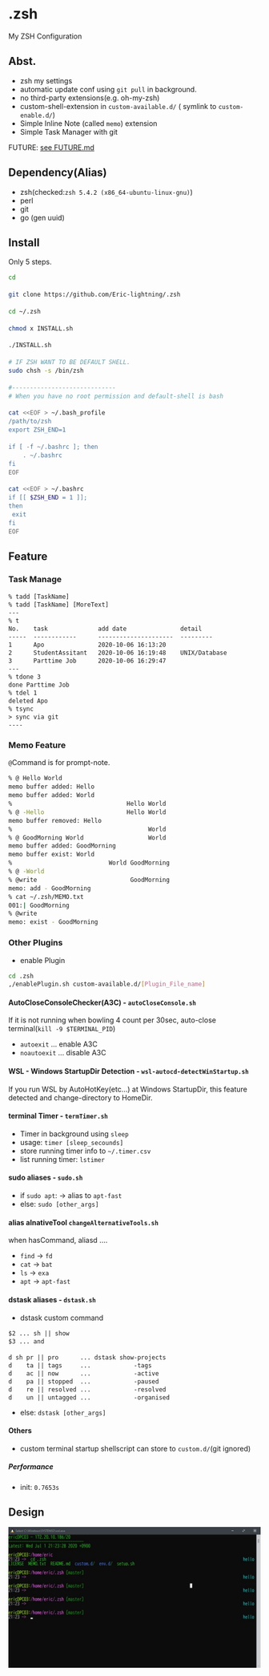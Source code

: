 # .zsh

My ZSH Configuration

## Abst.

- zsh my settings
- automatic update conf using `git pull` in background.
- no third-party extensions(e.g. oh-my-zsh)
- custom-shell-extension in `custom-available.d/` ( symlink to `custom-enable.d/`)
- Simple Inline Note (called `memo`)  extension
- Simple Task Manager with git

FUTURE: [see FUTURE.md](FUTURE.md)

## Dependency(Alias)

- zsh(checked:`zsh 5.4.2 (x86_64-ubuntu-linux-gnu)`)
- perl
- git
- go (gen uuid)

## Install

Only 5 steps.

```sh
cd

git clone https://github.com/Eric-lightning/.zsh

cd ~/.zsh

chmod x INSTALL.sh

./INSTALL.sh

# IF ZSH WANT TO BE DEFAULT SHELL.
sudo chsh -s /bin/zsh

#-----------------------------
# When you have no root permission and default-shell is bash

cat <<EOF > ~/.bash_profile
/path/to/zsh
export ZSH_END=1

if [ -f ~/.bashrc ]; then
    . ~/.bashrc
fi
EOF

cat <<EOF > ~/.bashrc
if [[ $ZSH_END = 1 ]];
then
 exit
fi
EOF
```

## Feature

### Task Manage

```
% tadd [TaskName]
% tadd [TaskName] [MoreText]
---
% t
No.    task              add date               detail
-----  ------------      ---------------------  ---------
1      Apo               2020-10-06 16:13:20
2      StudentAssitant   2020-10-06 16:19:48    UNIX/Database
3      Parttime Job      2020-10-06 16:29:47
---
% tdone 3
done Parttime Job
% tdel 1
deleted Apo
% tsync
> sync via git
----
```

### Memo Feature

`@`Command is for prompt-note.

```sh
% @ Hello World
memo buffer added: Hello
memo buffer added: World
%                                Hello World
% @ -Hello                       Hello World
memo buffer removed: Hello
%                                      World
% @ GoodMorning World                  World
memo buffer added: GoodMorning
memo buffer exist: World
%                           World GoodMorning
% @ -World
% @write                          GoodMorning
memo: add - GoodMorning
% cat ~/.zsh/MEMO.txt
001:| GoodMorning
% @write
memo: exist - GoodMorning
```

### Other Plugins

- enable Plugin

```sh
cd .zsh
,/enablePlugin.sh custom-available.d/[Plugin_File_name]
```


#### AutoCloseConsoleChecker(A3C) - `autoCloseConsole.sh`

If it is not running when bowling 4 count per 30sec,
auto-close terminal(`kill -9 $TERMINAL_PID`)

- `autoexit` ... enable A3C
- `noautoexit` ... disable A3C

#### WSL - Windows StartupDir Detection - `wsl-autocd-detectWinStartup.sh`

If you run WSL by AutoHotKey(etc...) at Windows StartupDir,
this feature detected and change-directory to HomeDir.

#### terminal Timer - `termTimer.sh`

- Timer in background using `sleep`
- usage: `timer [sleep_secounds]`
- store running timer info to `~/.timer.csv`
- list running timer: `lstimer`

#### sudo aliases - `sudo.sh`

- if `sudo apt`: -> alias to `apt-fast`
- else: `sudo [other_args]`

#### alias alnativeTool `changeAlternativeTools.sh`

when hasCommand, aliasd ....

- `find` -> `fd`
- `cat`  -> `bat`
- `ls`   -> `exa`
- `apt`  -> `apt-fast`

#### dstask aliases - `dstask.sh`

- dstask custom command

```
$2 ... sh || show
$3 ... and

d sh pr || pro      ... dstask show-projects
d    ta || tags     ...            -tags
d    ac || now      ...            -active
d    pa || stopped  ...            -paused
d    re || resolved ...            -resolved
d    un || untagged ...            -organised
```

- else: `dstask [other_args]`

#### Others

- custom terminal startup shellscript can store to `custom.d/`(git ignored)

##### Performance

- init: `0.7653s`

## Design

![zsh design 20200701](assets/zsh.jpg)

